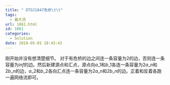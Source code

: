 ```yaml
---
title: " DTOJ1847危桥\t\t"
tags:
  - 最大流
url: 1861.html
id: 1861
categories:
  - Solution
date: 2018-05-01 18:43:43
---
```


刚开始并没有想清楚细节。 对于有危桥的边之间连一条容量为$2$的边，否则连一条容量为$inf$的边。然后新建源点和汇点，源点向$a\_1$和$b\_1$各连一条容量为$2a\_n$和$2b\_n$的边，$a\_2$和$b\_2$各向汇点连一条容量为$2a\_n$和$2b\_n$的边。正着和反着各跑一遍网络流即可。